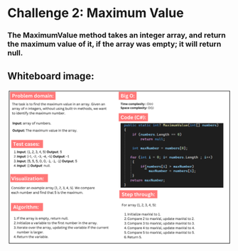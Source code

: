 # Challenge 2:  Maximum Value

### The MaximumValue method takes an integer array, and return the maximum value of it, if the array was empty; it will return null.

## Whiteboard image:
![Maximum value](maximum-value.png)

